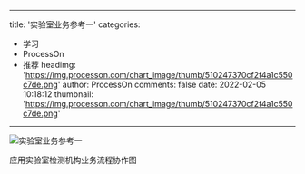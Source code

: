 
---
title: '实验室业务参考一'
categories: 
 - 学习
 - ProcessOn
 - 推荐
headimg: 'https://img.processon.com/chart_image/thumb/510247370cf2f4a1c550c7de.png'
author: ProcessOn
comments: false
date: 2022-02-05 10:18:12
thumbnail: 'https://img.processon.com/chart_image/thumb/510247370cf2f4a1c550c7de.png'
---

<div>   
<img class="thumb" alt="实验室业务参考一" src="https://img.processon.com/chart_image/thumb/510247370cf2f4a1c550c7de.png" referrerpolicy="no-referrer">
<p>应用实验室检测机构业务流程协作图</p>  
</div>
            